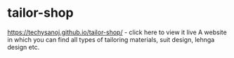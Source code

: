 # tailor-shop
https://techysanoj.github.io/tailor-shop/ - click here to view it live
A website in which you can find all types of tailoring materials, suit design, lehnga design etc.
